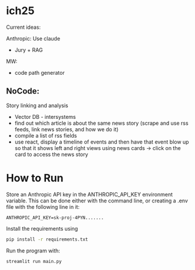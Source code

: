 # ich25

Current ideas:

Anthropic: Use claude
- Jury + RAG

MW:
- code path generator


NoCode:
-



Story linking and analysis
- Vector DB - intersystems
- find out which article is about the same news story (scrape and use rss feeds, link news stories, and how we do it)
- compile a list of rss fields
- use react, display a timeline of events and then have that event blow up so that it shows left and right views using news cards -> click on the card to access the news story

# How to Run
Store an Anthropic API key in the ANTHROPIC_API_KEY environment variable.
This can be done either with the command line, or creating a .env file with the following line in it:
```
ANTHROPIC_API_KEY=sk-proj-4PYN.......
```

Install the requirements using
```bash
pip install -r requirements.txt
```

Run the program with:
```bash
streamlit run main.py
```
